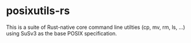 
# posixutils-rs

This is a suite of Rust-native core command line utilties (cp, mv, rm,
ls, ...) using SuSv3 as the base POSIX specification.

